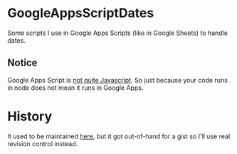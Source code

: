 # GoogleAppsScriptDates

Some scripts I use in Google Apps Scripts (like in Google Sheets) to handle dates.

## Notice

Google Apps Script is [not quite Javascript](https://en.wikipedia.org/wiki/Google_Apps_Script). So just because your code runs in node does not mean it runs in Google Apps.


# History

It used to be maintained [here](https://gist.github.com/lindhe/89feb42b0e855218c3526846af7119e7), but it got out-of-hand for a gist so I'll use real revision control instead.
